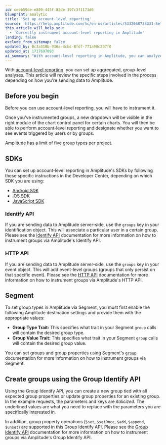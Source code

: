 ```yaml
---
id: ceeb59de-e809-445f-82de-197c3f1173d6
blueprint: analytic
title: 'Set up account-level reporting'
source: 'https://help.amplitude.com/hc/en-us/articles/5332668738331-Set-up-account-level-reporting'
this_article_will_help_you:
  - 'Correctly instrument account-level reporting in Amplitude'
landing: false
exclude_from_sitemap: false
updated_by: 0c3a318b-936a-4cbd-8fdf-771a90c297f0
updated_at: 1717697093
ai_summary: "With account-level reporting in Amplitude, you can analyze data at a group level by setting up aggregated analyses. You need to instrument account-level reporting before using it. Once you've done that, you can see a new dropdown in the chart module for specific charts. Amplitude allows up to five group types per project. You can set up account-level reporting in Amplitude's SDKs (Android, iOS, JavaScript), via Segment, or using the Identify API and HTTP API for server-side data. The Group Identify API lets you create or update group properties and supports various operations like $set and $add."
---
```

With [account-level reporting](/docs/analytics/account-level-reporting), you can set up aggregated, group-level analyses. This article will review the specific steps involved in the process depending on how you're sending data to Amplitude. 

## Before you begin

Before you can use account-level reporting, you will have to instrument it.

Once you've instrumented groups, a new dropdown will be visible in the right module of the chart control panel for certain charts. You will then be able to perform account-level reporting and designate whether you want to see events triggered by users or by groups.

Amplitude has a limit of five group types per project.

## SDKs

You can set up account-level reporting in Amplitude's SDKs by following these specific instructions in the Developer Center, depending on which SDK you are using:

* [Android SDK](/docs/sdks/analytics/android/android-kotlin-sdk)
* [iOS SDK](/docs/sdks/analytics/ios/ios-swift-sdk)
* [JavaScript SDK](/docs/sdks/analytics/browser/browser-sdk-2)

### Identify API

If you are sending data to Amplitude server-side, use the `groups` key in your identification object. This will associate a particular user in a certain group. Please see the [Identify API](/docs/apis/analytics/identify) documentation for more information on how to instrument groups via Amplitude's Identify API.

### HTTP API

If you are sending data to Amplitude server-side, use the `groups` key in your event object. This will add event-level groups (groups that only persist on that specific event). Please see the [HTTP API](/docs/apis/analytics/http-v2) documentation for more information on how to instrument groups via Amplitude's HTTP API.

## Segment

To set group types in Amplitude via Segment, you must first enable the following Amplitude destination settings and provide them with the appropriate values:

* **Group Type Trait:** This specifies what trait in your Segment `group` calls will contain the desired group type.
* **Group Value Trait:** This specifies what trait in your Segment `group` calls will contain the desired group value.

You can set groups and group properties using Segment's [`group`](/docs/analytics/account-level-reporting-setup) documentation for more information on how to instrument groups via Segment. 

## Create groups using the Group Identify API

Using the Group Identify API, you can create a new group tied with all expected group properties or update group properties for an existing group. In the example requests, the parameters and keys are *italicized*. The underlined values are what you need to replace with the parameters you are specifically interested in.

In addition, group property operations (`$set`, `$setOnce`, `$add`, `$append`, `$unset`) are supported in this Group Identify API. Please see the [Group Identify API](/docs/apis/analytics/group-identify) documentation for more information on how to instrument groups via Amplitude's Group Identify API.